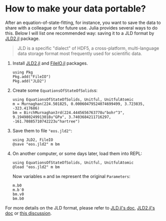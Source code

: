 # How to make your data portable?

After an equation-of-state-fitting, for instance, you want to save the data
to share with a colleague or for future use. Julia provides
several ways to do this. Below I will list one recommended way: saving it to
a JLD format by [JLD2.jl](https://github.com/JuliaIO/JLD2.jl) package.

> JLD is a specific "dialect" of HDF5, a cross-platform, multi-language data storage format most frequently used for scientific data.

1. Install [JLD2.jl](https://github.com/JuliaIO/JLD2.jl) and
   [FileIO.jl](https://github.com/JuliaIO/FileIO.jl) packages.

   ```@repl
   using Pkg
   Pkg.add("FileIO")
   Pkg.add("JLD2")
   ```

2. Create some `EquationsOfStateOfSolids`s:

   ```@repl
   using EquationsOfStateOfSolids, Unitful, UnitfulAtomic
   m = Murnaghan(224.501825, 0.00060479524074699499, 3.723835, -323.417686)
   bm = BirchMurnaghan3rd(224.4445656763778u"bohr^3", 9.194980249913018u"GPa", 3.7403684211716297, -161.70885710742223u"hartree")
   ```

3. Save them to file `"eos.jld2"`:

   ```@repl
   using JLD2, FileIO
   @save "eos.jld2" m bm
   ```

4. On another computer, or some days later, load them into REPL:

   ```@repl
   using EquationsOfStateOfSolids, Unitful, UnitfulAtomic
   @load "eos.jld2" m bm
   ```

   Now variables `m` and `bm` represent the original `Parameters`:

   ```@repl
   m.b0
   m.b′0
   bm.v0
   bm.b0
   ```

For more details on the JLD format, please refer to
[JLD.jl's doc](https://github.com/JuliaIO/JLD.jl/blob/master/doc/jld.md),
[JLD2.jl's doc](https://github.com/JuliaIO/JLD2.jl/blob/master/README.md) or
[this discussion](https://discourse.julialang.org/t/jld-jl-vs-jld2-jl/15287).
